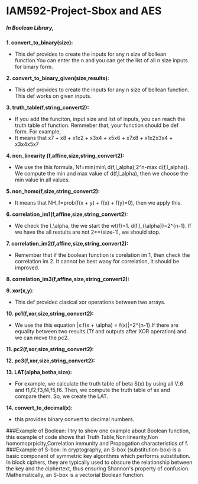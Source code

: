 # IAM592-Project-Sbox and AES

##### In Boolean Library,
**1. convert_to_binary(size):**
  * This def provides to create the inputs for any n size of bollean function.You can enter the n and you can get the list of all n size inputs for binary form.

**2. convert_to_binary_given(size,results):**
  * This def provides to create the inputs for any n size of bollean function. This def works on given inputs.

**3. truth_table(f,string_convert2):** 
  * If you add the funciton, input size and list of inputs, you can reach the truth table of function. Remmeber that, your function should be def form. For example,
  * It means that x7 + x8 + x1x2 + x3x4 + x5x6 + x7x8 + x1x2x3x4 + x3x4x5x7

**4. non_linearity (f,affine,size,string_convert2):**
  * We use the this formula, Nf=min(min\ d(f,l_alpha),2^n-max d(f,l_alpha)). We compute the min and max value of d(f,l_alpha), then we choose the min value in all values.

**5. non_homo(f,size,string_convert2):**
  * It means that NH_f=prob(f(x + y) + f(x) + f(y)=0), then we apply this.
    
**6. correlation_im1(f,affine,size,string_convert2):**
  * We check the l_\alpha, the we start the wt(f)=1. d(f,l_{\alpha})=2^{n-1}. If we have the all restults are not 2**(size-1), we should stop.
   
**7. correlation_im2(f,affine,size,string_convert2):**
  * Remember that if the boolean function is corelation im 1, then check the correlation im 2. It cannot be best waoy for correlation, It should be improved.

**8. correlation_im3(f,affine,size,string_convert2):**

**9. xor(x,y)**:
  * This def providec clasical xor operations between two arrays.
    
**10. pc1(f,xor,size,string_convert2):**
  * We use the this equation |x:f(x + \alpha) = f(x)|=2^{n-1}.If there are equality between two results (Tf and outputs after XOR operation) and we can move the pc2. 

**11. pc2(f,xor,size,string_convert2):**
    
**12. pc3(f,xor,size,string_convert2):**
    
**13. LAT(alpha,betha,size):**
  * For example, we calculate the truth table of beta S(x) by using all V_6 and f1,f2,f3,f4,f5,f6. Then, we compute the truth table of ax and compare them. So, we create the LAT.

**14. convert_to_decimal(x):**
  * this provides binary convert to decimal numbers.

###Example of Boolean:
I try to show one example about Boolean function, this example of code shows that Truth Table,Non linearity,Non homomoprpicity,Correlation immunity and Propogation characteristics of f.
###Example of S-box:
In cryptography, an S-box (substitution-box) is a basic component of symmetric key algorithms which performs substitution. In block ciphers, they are typically used to obscure the relationship between the key and the ciphertext, thus ensuring Shannon's property of confusion. Mathematically, an S-box is a vectorial Boolean function. 

    
